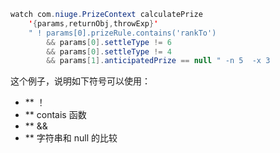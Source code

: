 ```java
watch com.niuge.PrizeContext calculatePrize
    '{params,returnObj,throwExp}'
    " ! params[0].prizeRule.contains('rankTo')
        && params[0].settleType != 6
        && params[0].settleType != 4
        && params[1].anticipatedPrize == null " -n 5  -x 3
```
这个例子，说明如下符号可以使用：
- ** ！
- ** contais 函数
- ** &&
- ** 字符串和 null 的比较